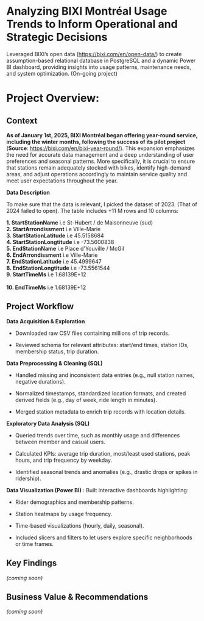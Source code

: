 # Analyzing BIXI Montréal Usage Trends to Inform Operational and Strategic Decisions
Leveraged BIXI’s open data (https://bixi.com/en/open-data/) to create assumption-based relational database in PostgreSQL and a dynamic Power BI dashboard, providing insights into usage patterns, maintenance needs, and system optimization. (On-going project)
<br>
# Project Overview:
## Context

**As of January 1st, 2025, BIXI Montréal began offering year-round service, including the winter months, following the success of its pilot project** (**Source**: https://bixi.com/en/bixi-year-round/). This expansion emphasizes the need for accurate data management and a deep understanding of user preferences and seasonal patterns. More specifically, it is crucial to ensure that stations remain adequately stocked with bikes, identify high-demand areas, and adjust operations accordingly to maintain service quality and meet user expectations throughout the year.

**Data Description**

To make sure that the data is relevant, I picked the dataset of 2023. (That of 2024 failed to open). The table includes +11 M rows and 10 columns:

**1. StartStationName** i.e St-Hubert / de Maisonneuve (sud)
<br>
**2. StartArrondissment** i.e Ville-Marie
<br>
**3. StartStationLatitude** i.e 45.5158684
<br>
**4. StartStationLongtitude** i.e -73.5600838
<br>
**5. EndStationName** i.e Place d'Youville / McGil
<br>
**6. EndArrondissment** i.e Ville-Marie
<br>
**7. EndStationLatitude** i.e 45.4999647
<br>
**8. EndStationLongtitude** i.e -73.5561544
<br>
**9. StartTimeMs** i.e 1.68139E+12	
<br>
**10. EndTimeMs** i.e	1.68139E+12
<br>

## Project Workflow

**Data Acquisition & Exploration** 

  * Downloaded raw CSV files containing millions of trip records.

  * Reviewed schema for relevant attributes: start/end times, station IDs, membership status, trip duration.

**Data Preprocessing & Cleaning (SQL)** 

  * Handled missing and inconsistent data entries (e.g., null station names, negative durations).

  * Normalized timestamps, standardized location formats, and created derived fields (e.g., day of week, ride length in minutes).

  * Merged station metadata to enrich trip records with location details.

**Exploratory Data Analysis (SQL)**

  * Queried trends over time, such as monthly usage and differences between member and casual users.

  * Calculated KPIs: average trip duration, most/least used stations, peak hours, and trip frequency by weekday.

  * Identified seasonal trends and anomalies (e.g., drastic drops or spikes in ridership).

**Data Visualization (Power BI)** : Built interactive dashboards highlighting:

  * Rider demographics and membership patterns.

  * Station heatmaps by usage frequency.

  * Time-based visualizations (hourly, daily, seasonal).

  * Included slicers and filters to let users explore specific neighborhoods or time frames.

## Key Findings
*(coming soon)*


## Business Value & Recommendations
*(coming soon)*

